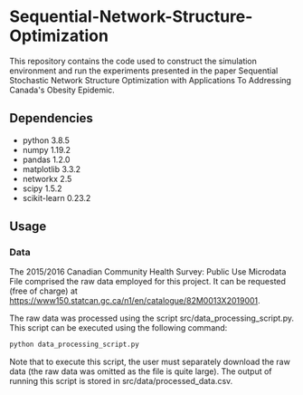 # Sequential-Network-Structure-Optimization

This repository contains the code used to construct the simulation environment and run the experiments presented in the paper Sequential Stochastic Network Structure Optimization with Applications To Addressing Canada's Obesity
Epidemic.

## Dependencies

- python 3.8.5
- numpy 1.19.2
- pandas 1.2.0
- matplotlib 3.3.2
- networkx 2.5
- scipy 1.5.2
- scikit-learn 0.23.2

## Usage

### Data

The 2015/2016 Canadian Community Health Survey: Public Use Microdata File comprised the raw data employed for this project. It can be requested (free of charge) at https://www150.statcan.gc.ca/n1/en/catalogue/82M0013X2019001.

The raw data was processed using the script src/data_processing_script.py. This script can be executed using the following command:

```sh
python data_processing_script.py
```

Note that to execute this script, the user must separately download the raw data (the raw data was omitted as the file is quite large). The output of running
this script is stored in src/data/processed_data.csv.
